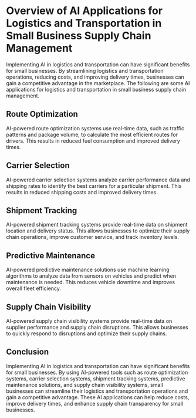 Overview of AI Applications for Logistics and Transportation in Small Business Supply Chain Management
========================================================================================================================================================================

Implementing AI in logistics and transportation can have significant benefits for small businesses. By streamlining logistics and transportation operations, reducing costs, and improving delivery times, businesses can gain a competitive advantage in the marketplace. The following are some AI applications for logistics and transportation in small business supply chain management.

Route Optimization
------------------

AI-powered route optimization systems use real-time data, such as traffic patterns and package volume, to calculate the most efficient routes for drivers. This results in reduced fuel consumption and improved delivery times.

Carrier Selection
-----------------

AI-powered carrier selection systems analyze carrier performance data and shipping rates to identify the best carriers for a particular shipment. This results in reduced shipping costs and improved delivery times.

Shipment Tracking
-----------------

AI-powered shipment tracking systems provide real-time data on shipment location and delivery status. This allows businesses to optimize their supply chain operations, improve customer service, and track inventory levels.

Predictive Maintenance
----------------------

AI-powered predictive maintenance solutions use machine learning algorithms to analyze data from sensors on vehicles and predict when maintenance is needed. This reduces vehicle downtime and improves overall fleet efficiency.

Supply Chain Visibility
-----------------------

AI-powered supply chain visibility systems provide real-time data on supplier performance and supply chain disruptions. This allows businesses to quickly respond to disruptions and optimize their supply chains.

Conclusion
----------

Implementing AI in logistics and transportation can have significant benefits for small businesses. By using AI-powered tools such as route optimization systems, carrier selection systems, shipment tracking systems, predictive maintenance solutions, and supply chain visibility systems, small businesses can streamline their logistics and transportation operations and gain a competitive advantage. These AI applications can help reduce costs, improve delivery times, and enhance supply chain transparency for small businesses.
